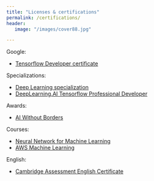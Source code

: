 ```yaml
---
title: "Licenses & certifications"
permalink: /certifications/
header:
   image: "/images/cover88.jpg"

---
```


Google:
  - [Tensorflow Developer certificate](https://alpharouk.github.io/google-certificate/)

Specializations:
  - [Deep Learning specialization](https://alpharouk.github.io/DL-specialisazion/)
  - [DeepLearning.AI Tensorflow Professional Developer](https://alpharouk.github.io/TF-pro/)

Awards:
  - [AI Without Borders](https://alpharouk.github.io/AIWB/)
  
Courses:
  - [Neural Network for Machine Learning ](https://alpharouk.github.io/NN-for-ML/)
  - [AWS Machine Learning](https://alpharouk.github.io/AWS-ML/)
  
English:
  - [Cambridge Assessment English Certificate](https://alpharouk.github.io/eng-cert/)
